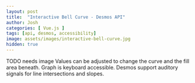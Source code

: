 ```yaml
---
layout: post
title:  "Interactive Bell Curve - Desmos API"
author: Josh
categories: [ Vue.js ]
tags: [api, desmos, accessibility]
image: assets/images/interactive-bell-curve.jpg
hidden: true
---
```


TODO needs image
Values can be adjusted to change the curve and the fill area beneath. Graph is keyboard accessible. Desmos support auditory signals for line intersections and slopes.

